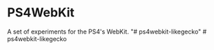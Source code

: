 # PS4WebKit
A set of experiments for the PS4's WebKit.
"# ps4webkit-likegecko" 
#   p s 4 w e b k i t - l i k e g e c k o  
 